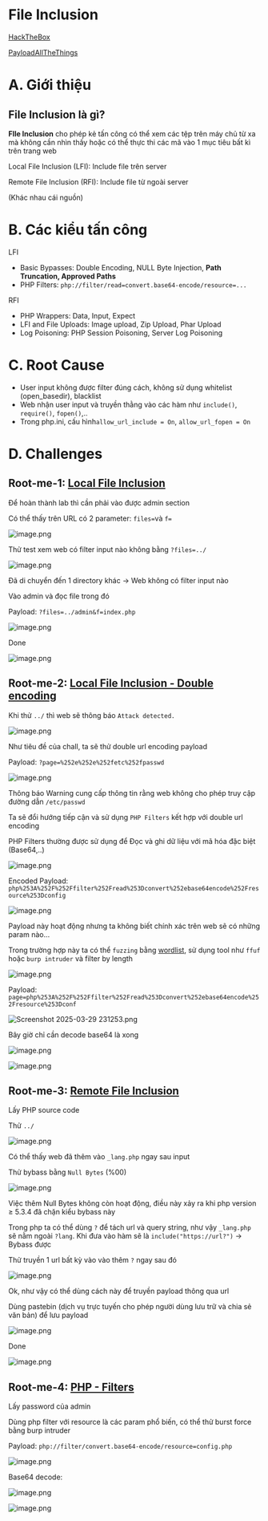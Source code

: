 # File Inclusion

[HackTheBox](https://academy.hackthebox.com/module/23/section/250)

[PayloadAllTheThings](https://github.com/swisskyrepo/PayloadsAllTheThings/blob/master/File%20Inclusion/README.md)

# A. Giới thiệu

## File Inclusion là gì?

**FIle Inclusion** cho phép kẻ tấn công có thể xem các tệp trên máy chủ từ xa mà không cần nhìn thấy hoặc có thể thực thi các mã vào 1 mục tiêu bất kì trên trang web 

Local File Inclusion (LFI): Include file trên server

Remote File Inclusion (RFI): Include file từ ngoài server

(Khác nhau cái nguồn)

# B. Các kiểu tấn công

LFI

- Basic Bypasses: Double Encoding, NULL Byte Injection, **Path Truncation, Approved Paths**
- PHP Filters: `php://filter/read=convert.base64-encode/resource=...`

RFI

- PHP Wrappers: Data, Input, Expect
- LFI and File Uploads: Image upload, Zip Upload, Phar Upload
- Log Poisoning: PHP Session Poisoning, Server Log Poisoning

# C. Root Cause

- User input không được filter đúng cách, không sử dụng whitelist (open_basedir), blacklist
- Web nhận user input và truyền thằng vào các hàm như `include()`, `require()`, `fopen()`,..
- Trong php.ini, cấu hình`allow_url_include = On`, `allow_url_fopen = On`

# D. Challenges

## Root-me-1: [**Local File Inclusion**](https://www.root-me.org/en/Challenges/Web-Server/Local-File-Inclusion?lang=en)

Để hoàn thành lab thì cần phải vào được admin section

Có thể thấy trên URL có 2 parameter: `files=`và `f=`

![image.png](Images/image.png)

Thử test xem web có filter input nào không bằng `?files=../`

![image.png](Images/image%201.png)

Đã di chuyển đến 1 directory khác → Web không có filter input nào 

Vào admin và đọc file trong đó

Payload: `?files=../admin&f=index.php`

![image.png](Images/image%202.png)

Done

![image.png](Images/image%203.png)

## Root-me-2: [**Local File Inclusion - Double encoding**](https://www.root-me.org/en/Challenges/Web-Server/Local-File-Inclusion-Double-encoding)

Khi thử `../` thì web sẽ thông báo `Attack detected.`

![image.png](Images/image%204.png)

Như tiêu đề của chall, ta sẽ thử double url encoding payload

Payload: `?page=%252e%252e%252fetc%252fpasswd`

![image.png](Images/image%205.png)

Thông báo Warning cung cấp thông tin rằng web không cho phép truy cập đường dẫn `/etc/passwd`

Ta sẽ đổi hướng tiếp cận và sử dụng `PHP Filters` kết hợp với double url encoding

PHP Filters thường được sử dụng để Đọc và ghi dữ liệu với mã hóa đặc biệt (Base64,..)

![image.png](Images/image%206.png)

Encoded Payload: `php%253A%252F%252Ffilter%252Fread%253Dconvert%252ebase64encode%252Fresource%253Dconfig`

![image.png](Images/image%207.png)

Payload này hoạt động nhưng ta không biết chính xác trên web sẽ có những param nào…

Trong trường hợp này ta có thể `fuzzing` bằng [wordlist](https://github.com/whiteknight7/wordlist/blob/main/fuzz-lfi-params-list.txt), sử dụng tool như `ffuf` hoặc `burp intruder` và filter by length

![image.png](Images/image%208.png)

Payload: `page=php%253A%252F%252Ffilter%252Fread%253Dconvert%252ebase64encode%252Fresource%253Dconf`

![Screenshot 2025-03-29 231253.png](Images/Screenshot_2025-03-29_231253.png)

Bây giờ chỉ cần decode base64 là xong

![image.png](Images/image%209.png)

![image.png](Images/image%2010.png)

## Root-me-3: [Remote File Inclusion](https://www.root-me.org/en/Challenges/Web-Server/Remote-File-Inclusion)

Lấy PHP source code

Thử `../`

![image.png](Images/image%2011.png)

Có thể thấy web đã thêm vào `_lang.php` ngay sau input

Thử bybass bằng `Null Bytes` (%00)

![image.png](Images/image%2012.png)

Việc thêm Null Bytes không còn hoạt động, điều này xảy ra khi php version ≥ 5.3.4 đã chặn kiểu bybass này

Trong php ta có thể dùng `?` để tách url và query string, như vậy `_lang.php` sẽ nằm ngoài `?lang`. Khi đưa vào hàm sẽ là `include("https://url?")`  → Bybass được

Thử truyền 1 url bất kỳ vào vào thêm `?` ngay sau đó

![image.png](Images/image%2013.png)

Ok, như vậy có thể dùng cách này để truyền payload thông qua url

Dùng pastebin (dịch vụ trực tuyến cho phép người dùng lưu trữ và chia sẻ văn bản) để lưu payload

![image.png](Images/image%2014.png)

Done

![image.png](Images/image%2015.png)

## Root-me-4: [**PHP - Filters**](https://www.root-me.org/en/Challenges/Web-Server/PHP-Filters)

Lấy password của admin

Dùng php filter với resource là các param phổ biến, có thể thử burst force bằng burp intruder

Payload: `php://filter/convert.base64-encode/resource=config.php`

![image.png](Images/image%2016.png)

Base64 decode:

![image.png](Images/image%2017.png)

![image.png](Images/image%2018.png)